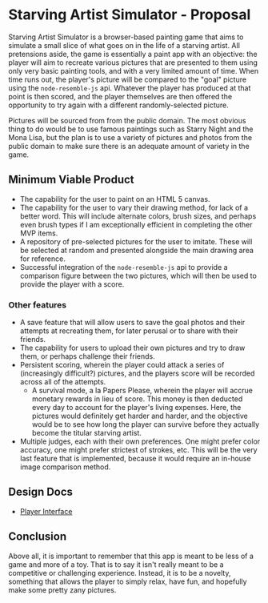 # Starving Artist Simulator - Proposal

Starving Artist Simulator is a browser-based painting game that aims to simulate a small slice of what goes on in the life of a starving artist. All pretensions aside, the game is essentially a paint app with an objective: the player will aim to recreate various pictures that are presented to them using only very basic painting tools, and with a very limited amount of time. When time runs out, the player's picture will be compared to the "goal" picture using the `node-resemble-js` api. Whatever the player has produced at that point is then scored, and the player themselves are then offered the opportunity to try again with a different randomly-selected picture.

Pictures will be sourced from from the public domain. The most obvious thing to do would be to use famous paintings such as Starry Night and the Mona Lisa, but the plan is to use a variety of pictures and photos from the public domain to make sure there is an adequate amount of variety in the game.

## Minimum Viable Product

* The capability for the user to paint on an HTML 5 canvas.
* The capability for the user to vary their drawing method, for lack of a better word. This will include alternate colors, brush sizes, and perhaps even brush types if I am exceptionally efficient in completing the other MVP items.
* A repository of pre-selected pictures for the user to imitate. These will be selected at random and presented alongside the main drawing area for reference.
* Successful integration of the `node-resemble-js` api to provide a comparison figure between the two pictures, which will then be used to provide the player with a score.

### Other features

* A save feature that will allow users to save the goal photos and their attempts at recreating them, for later perusal or to share with their friends.
* The capability for users to upload their own pictures and try to draw them, or perhaps challenge their friends.
* Persistent scoring, wherein the player could attack a series of (increasingly difficult?) pictures, and the players score will be recorded across all of the attempts.
  * A survival mode, a la Papers Please, wherein the player will accrue monetary rewards in lieu of score. This money is then deducted every day to account for the player's living expenses. Here, the pictures would definitely get harder and harder, and the objective would be to see how long the player can survive before they actually become the titular starving artist.
* Multiple judges, each with their own preferences. One might prefer color accuracy, one might prefer strictest of strokes, etc. This will be the very last feature that is implemented, because it would require an in-house image comparison method.

## Design Docs

* [Player Interface][views]

[views]: ./docs/14658717506842.png

## Conclusion

Above all, it is important to remember that this app is meant to be less of a game and more of a toy. That is to say it isn't really meant to be a competitive or challenging experience. Instead, it is to be a novelty, something that allows the player to simply relax, have fun, and hopefully make some pretty zany pictures.
